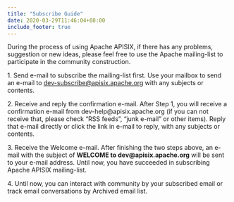 ```yaml
---
title: "Subscribe Guide"
date: 2020-03-29T11:46:04+08:00
include_footer: true
---
```


<div>
  <section>
  <p>During the process of using Apache APISIX, if there has any problems, suggestion or new ideas, please feel free to use the Apache mailing-list to participate in the community construction.</p>
  <p>1. Send e-mail to subscribe the mailing-list first. Use your mailbox to send an e-mail to <a href="mailto:dev-subscribe@apisix.apache.org">dev-subscribe@apisix.apache.org</a> with any subjects or contents.</p>
  <p>2. Receive and reply the confirmation e-mail. After Step 1, you will receive a confirmation e-mail from dev-help@apisix.apache.org (if you can not receive that, please check “RSS feeds”, “junk e-mail” or other items). Reply that e-mail directly or click the link in e-mail to reply, with any subjects or contents.</p>
  <p>3. Receive the Welcome e-mail. After finishing the two steps above, an e-mail with the subject of <strong>WELCOME to dev@apisix.apache.org</strong> will be sent to your e-mail address. Until now, you have succeeded in subscribing Apache APISIX mailing-list.</p>
  <p>4. Until now, you can interact with community by your subscribed email or track email conversations by Archived email list.</p>
  </section>
</div>